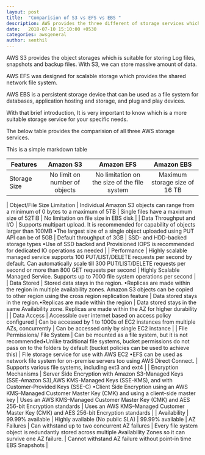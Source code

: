 ```yaml
---
layout: post
title:  "Comparision of S3 vs EFS vs EBS "
description: AWS provides the three different of storage services which are S3, EFS and EBS. All these services are great, but only if you use them in accordance with their purpose.
date:   2018-07-10 15:10:00 +0530
categories: awsgeneral
author: senthil
---
```


AWS S3 provides the object storages which is suitable for storing Log files, snapshots and backup files. With S3, we can store massive amount of data.

AWS EFS was designed for scalable storage which provides the shared network file system.

AWS EBS is a persistent storage device that can be used as a file system for databases, application hosting and storage, and plug and play devices.

With that brief introduction, It is very important to know which is a more suitable storage service for your specific needs.

The below table provides the comparision of all three AWS storage services.

This is a simple markdown table

| Features       | Amazon S3        | Amazon EFS           | Amazon EBS       |
| -------------  |:----------------:| :-------------------:| :---------------:| 
| Storage Size   | No limit on number of objects |  No limitation on the size of the file system | Maximum storage size of 16 TB |

| Object/File Size Limitation     | Individual Amazon S3 objects can range from a minimum of 0 bytes to a maximum of 5TB      |  Single files have a maximum size of 52TiB | No limitation on file size in EBS disk |
| Data Throughput and I/O | Supports multipart upload. It is recommended for capability of objects larger than 100MB •The largest size of a single object uploaded using PUT API can be of 5GB |   Default throughput of 3GB | SSD- and HDD-backed storage types •Use of SSD backed and Provisioned IOPS is recommended for dedicated IO operations as needed |
| Performance | Highly scalable managed service supports 100 PUT/LIST/DELETE requests per second by default. Can automatically scale till 300 PUT/LIST/DELETE requests per second or more than 800 GET requests per second | Highly Scalable Managed Service. Supports up to 7000 file system operations per second |
| Data Stored | Stored data stays in the region. •Replicas are made within the region in multiple availability zones. Amazon S3 objects can be copied to other region using the cross region replication feature | Data stored stays in the region.•Replicas are made within the region | Data stored stays in the same Availability zone. Replicas are made within the AZ for higher durability |
| Data Access | Accessible over internet based on access policy configured | Can be accessed by 1 to 1000s of EC2 instances from multiple AZs, concurrently | Can be accessed only by single EC2 instance |
| File Permissions/ File System | Can be mounted as a file system, but it is not recommended•Unlike traditional file systems, bucket permissions do not pass on to the folders by default (bucket policies can be used to achieve this) |  File storage service for use with AWS EC2 •EFS can be used as network file system for on-premise servers too using AWS Direct Connect. | Supports various file systems, including ext3 and ext4 | 
| Encryption Mechanisms | Server Side Encryption with Amazon S3-Managed Keys (SSE-Amazon S3),AWS KMS-Managed Keys (SSE-KMS), and with Customer-Provided Keys (SSE-C) •Client Side Encryption using an AWS KMS–Managed Customer Master Key (CMK) and using a client-side master key | Uses an AWS KMS–Managed Customer Master Key (CMK) and AES 256-bit Encryption standards | Uses an AWS KMS–Managed Customer Master Key (CMK) and AES 256-bit Encryption standards |
| Availability | 99.99% available | Highly available (No public SLA) | 	99.99% available
| AZ Failures | Can withstand up to two concurrent AZ failures | Every file system object is redundantly stored across multiple Availability Zones so it can survive one AZ failure. | Cannot withstand AZ failure without point-in time EBS Snapshots |

